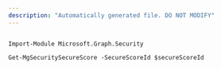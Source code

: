 ```yaml
---
description: "Automatically generated file. DO NOT MODIFY"
---
```


```powershellv2

Import-Module Microsoft.Graph.Security

Get-MgSecuritySecureScore -SecureScoreId $secureScoreId

```